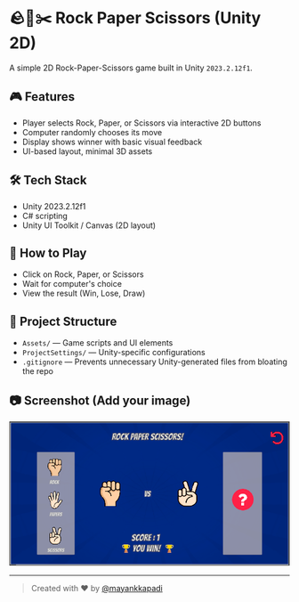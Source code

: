 # 🪨📄✂️ Rock Paper Scissors (Unity 2D)

A simple 2D Rock-Paper-Scissors game built in Unity `2023.2.12f1`.

## 🎮 Features
- Player selects Rock, Paper, or Scissors via interactive 2D buttons
- Computer randomly chooses its move
- Display shows winner with basic visual feedback
- UI-based layout, minimal 3D assets

## 🛠️ Tech Stack
- Unity 2023.2.12f1
- C# scripting
- Unity UI Toolkit / Canvas (2D layout)

## 🚀 How to Play
- Click on Rock, Paper, or Scissors
- Wait for computer's choice
- View the result (Win, Lose, Draw)

## 📁 Project Structure
- `Assets/` — Game scripts and UI elements
- `ProjectSettings/` — Unity-specific configurations
- `.gitignore` — Prevents unnecessary Unity-generated files from bloating the repo

## 📷 Screenshot (Add your image)
![Screenshot](screenshot.png)

---

> Created with ❤️ by [@mayankkapadi](https://github.com/mayankkapadi)
